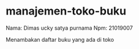 # manajemen-toko-buku

Nama: Dimas ucky satya purnama
Npm: 21019007

Menambakan daftar buku yang ada di toko
